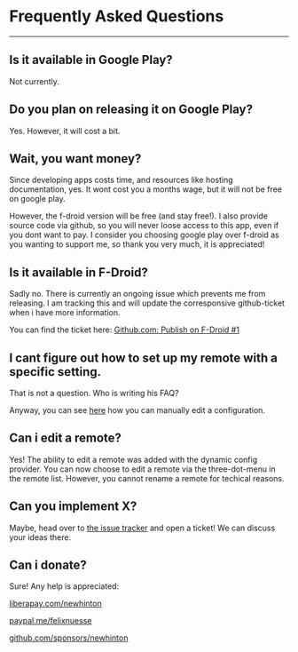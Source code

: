 # Frequently Asked Questions
---


## Is it available in Google Play?
Not currently.

## Do you plan on releasing it on Google Play?
Yes. However, it will cost a bit.

## Wait, you want money?
Since developing apps costs time, and resources like hosting documentation, yes. It wont cost you a months wage, but it will not be free on google play. 

However, the f-droid version will be free (and stay free!). I also provide source code via github, so you will never loose access to this app, even if you dont want to pay. I consider you choosing google play over f-droid as you wanting to support me, so thank you very much, it is appreciated!

## Is it available in F-Droid?

Sadly no. There is currently an ongoing issue which prevents me from releasing. I am tracking this and will update the corresponsive github-ticket when i have more information.

You can find the ticket here:
[Github.com: Publish on F-Droid #1](https://github.com/newhinton/Round-Sync/issues/1)


## I cant figure out how to set up my remote with a specific setting.
That is not a question. Who is writing his FAQ?

Anyway, you can see [here](./usage/config.md) how you can manually edit a configuration.

## Can i edit a remote?
Yes! The ability to edit a remote was added with the dynamic config provider. You can now choose to edit a remote via the three-dot-menu in the remote list. However, you cannot rename a remote for techical reasons.

## Can you implement X?

Maybe, head over to [the issue tracker](https://github.com/newhinton/Round-Sync/issues/) and open a ticket! We can discuss your ideas there.


## Can i donate?

Sure! Any help is appreciated:

<a href="https://liberapay.com/newhinton" class="donation-pictogram">
<i class="fa fa-liberapay fa-3" title="Donation Link - Liberapay" alt="https://liberapay.com/newhinton"></i>
<p>liberapay.com/newhinton</p>
</a>

<a href="https://www.paypal.me/felixnuesse" class="donation-pictogram">
<i class="fa fa-paypal fa-lg fa-2" title="Donation Link - Paypal" alt="https://www.paypal.me/felixnuesse"></i>
<p>paypal.me/felixnuesse</p>
</a>


<a href="https://github.com/sponsors/newhinton" class="donation-pictogram">
<i class="fa fa-github fa-lg fa-2" title="Donation Link - Github Sponsor" alt="https://github.com/sponsors/newhinton"></i>
<p>github.com/sponsors/newhinton</p>
</a>
